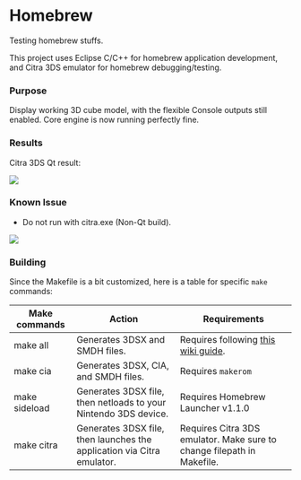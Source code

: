 # Homebrew

Testing homebrew stuffs.

This project uses Eclipse C/C++ for homebrew application development, and Citra 3DS emulator for homebrew debugging/testing.

### Purpose

Display working 3D cube model, with the flexible Console outputs still enabled. Core engine is now running perfectly fine.

### Results

Citra 3DS Qt result:

![](http://i.imgur.com/Ai8Uvxt.png)

### Known Issue

* Do not run with citra.exe (Non-Qt build).

![](http://i.imgur.com/fIGscMk.png)

### Building

Since the Makefile is a bit customized, here is a table for specific `make` commands:

|Make commands|Action|Requirements|
|---|---|---|
|make all|Generates 3DSX and SMDH files.|Requires following [this wiki guide](https://github.com/wedr2/Guide/wiki/Setting-up-3DS-Homebrew-development-environment-using-Eclipse-CDT-for-C-and-CPP).|
|make cia|Generates 3DSX, CIA, and SMDH files.|Requires `makerom`|
|make sideload|Generates 3DSX file, then netloads to your Nintendo 3DS device.|Requires Homebrew Launcher v1.1.0|
|make citra|Generates 3DSX file, then launches the application via Citra emulator.|Requires Citra 3DS emulator. Make sure to change filepath in Makefile.|

